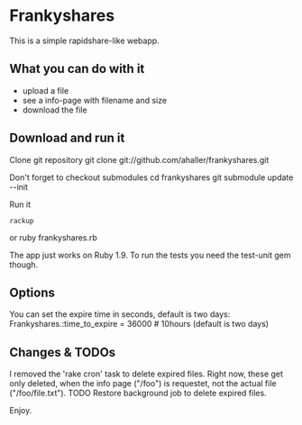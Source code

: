Frankyshares
===============================================

This is a simple rapidshare-like webapp.

What you can do with it
-----------------------
* upload a file
* see a info-page with filename and size
* download the file


Download and run it
-------------------
Clone git repository
    git clone git://github.com/ahaller/frankyshares.git
    
Don't forget to checkout submodules
    cd frankyshares
    git submodule update --init
    
Run it

    rackup
or
    ruby frankyshares.rb

The app just works on Ruby 1.9. To run the tests you need the test-unit gem though.

Options
-------
You can set the expire time in seconds, default is two days:
    Frankyshares.:time_to_expire = 36000 # 10hours (default is two days)

Changes & TODOs
---------------
I removed the 'rake cron' task to delete expired files. Right now, these get only deleted, when the info page ("/foo") is requestet, not the actual file ("/foo/file.txt").
TODO Restore background job to delete expired files.

Enjoy.
